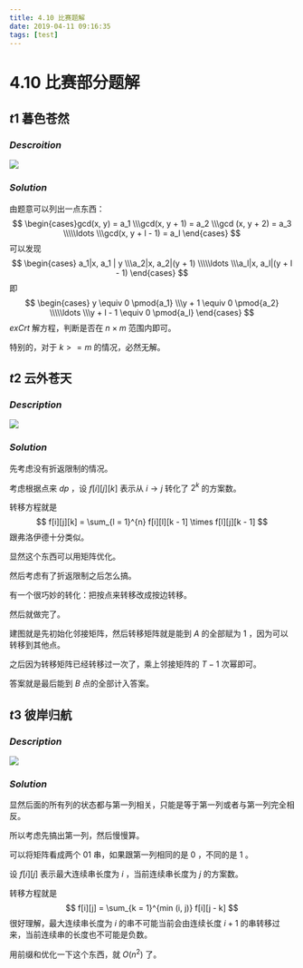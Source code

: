 ```yaml
---
title: 4.10 比赛题解
date: 2019-04-11 09:16:35
tags: [test]
---
```


# $4.10$ 比赛部分题解



## $t1$ 暮色苍然



### $Descroition$

![](https://s2.ax1x.com/2019/04/11/A7MYJf.png)



### $Solution$

由题意可以列出一点东西： 
$$
\begin{cases}gcd(x, y) = a_1
\\\gcd(x, y + 1) = a_2
\\\gcd (x, y + 2) = a_3
\\\\\ldots
\\\gcd(x, y + l - 1) = a_l
\end{cases}
$$
可以发现
$$
\begin{cases}
a_1|x, a_1 | y
\\\a_2|x, a_2|(y + 1)
\\\\\ldots
\\\a_l|x, a_l|(y + l - 1)
\end{cases}
$$
即
$$
\begin{cases}
y \equiv 0 \pmod{a_1}
\\\y + 1 \equiv 0 \pmod{a_2}
\\\\\ldots
\\\y + l - 1 \equiv 0 \pmod{a_l}
\end{cases}
$$
$exCrt$ 解方程，判断是否在 $n \times m​$ 范围内即可。

特别的，对于 $k >= m$ 的情况，必然无解。



## $t2$ 云外苍天



### $Description$

![](https://s2.ax1x.com/2019/04/11/A7QR4P.png)



### $Solution$

先考虑没有折返限制的情况。

考虑根据点来 $dp$ ，设 $f[i][j][k]$ 表示从 $i \to j$ 转化了 $2^k$ 的方案数。

转移方程就是
$$
f[i][j][k] = \sum_{l = 1}^{n} f[i][l][k - 1] \times f[l][j][k - 1]
$$
跟弗洛伊德十分类似。

显然这个东西可以用矩阵优化。

然后考虑有了折返限制之后怎么搞。

有一个很巧妙的转化：把按点来转移改成按边转移。

然后就做完了。

建图就是先初始化邻接矩阵，然后转移矩阵就是能到 $A$ 的全部赋为 $1$ ，因为可以转移到其他点。

之后因为转移矩阵已经转移过一次了，乘上邻接矩阵的 $T - 1$ 次幂即可。

答案就是最后能到 $B$ 点的全部计入答案。



## $t3$ 彼岸归航



### $Description$

![](https://s2.ax1x.com/2019/04/11/A7lF4x.png)



### $Solution$

显然后面的所有列的状态都与第一列相关，只能是等于第一列或者与第一列完全相反。

所以考虑先搞出第一列，然后慢慢算。

可以将矩阵看成两个 $01$ 串，如果跟第一列相同的是 $0$ ，不同的是 $1$ 。

设 $f[i][j]$ 表示最大连续串长度为 $i$ ，当前连续串长度为 $j$ 的方案数。

转移方程就是
$$
f[i][j] = \sum_{k = 1}^{min (i, j)} f[i][j - k]
$$
很好理解，最大连续串长度为 $i$ 的串不可能当前会由连续长度 $i + 1$ 的串转移过来，当前连续串的长度也不可能是负数。

用前缀和优化一下这个东西，就 $O(n^2)$ 了。